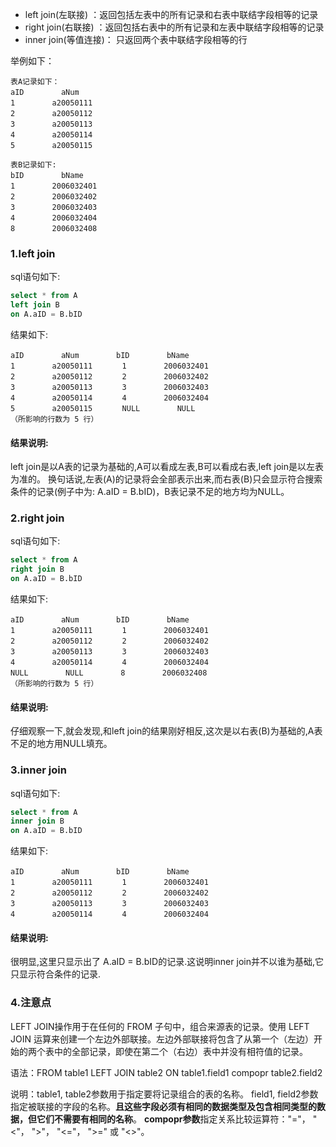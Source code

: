 

- left join(左联接) ：返回包括左表中的所有记录和右表中联结字段相等的记录
- right join(右联接) ：返回包括右表中的所有记录和左表中联结字段相等的记录
- inner join(等值连接)： 只返回两个表中联结字段相等的行

举例如下：
```
表A记录如下：
aID　　　　　aNum
1　　　　　a20050111
2　　　　　a20050112
3　　　　　a20050113
4　　　　　a20050114
5　　　　　a20050115

表B记录如下:
bID　　　　　bName
1　　　　　2006032401
2　　　　　2006032402
3　　　　　2006032403
4　　　　　2006032404
8　　　　　2006032408
```

### 1.left join
sql语句如下:

```sql
select * from A
left join B
on A.aID = B.bID
```

结果如下:
```
aID　　　　　aNum　　　　　bID　　　　　bName
1　　　　　a20050111　　　　1　　　　　2006032401
2　　　　　a20050112　　　　2　　　　　2006032402
3　　　　　a20050113　　　　3　　　　　2006032403
4　　　　　a20050114　　　　4　　　　　2006032404
5　　　　　a20050115　　　　NULL　　　　　NULL
（所影响的行数为 5 行）
```

#### 结果说明:
left join是以A表的记录为基础的,A可以看成左表,B可以看成右表,left join是以左表为准的。
换句话说,左表(A)的记录将会全部表示出来,而右表(B)只会显示符合搜索条件的记录(例子中为: A.aID = B.bID)，B表记录不足的地方均为NULL。

### 2.right join
sql语句如下:

```sql
select * from A
right join B
on A.aID = B.bID
```
结果如下:

```
aID　　　　　aNum　　　　　bID　　　　　bName
1　　　　　a20050111　　　　1　　　　　2006032401
2　　　　　a20050112　　　　2　　　　　2006032402
3　　　　　a20050113　　　　3　　　　　2006032403
4　　　　　a20050114　　　　4　　　　　2006032404
NULL　　　　　NULL　　　　　8　　　　　2006032408
（所影响的行数为 5 行）
```
#### 结果说明:
仔细观察一下,就会发现,和left join的结果刚好相反,这次是以右表(B)为基础的,A表不足的地方用NULL填充。

### 3.inner join
sql语句如下:

```sql
select * from A
inner join B
on A.aID = B.bID
```

结果如下:
```
aID　　　　　aNum　　　　　bID　　　　　bName
1　　　　　a20050111　　　　1　　　　　2006032401
2　　　　　a20050112　　　　2　　　　　2006032402
3　　　　　a20050113　　　　3　　　　　2006032403
4　　　　　a20050114　　　　4　　　　　2006032404
```

#### 结果说明:
很明显,这里只显示出了 A.aID = B.bID的记录.这说明inner join并不以谁为基础,它只显示符合条件的记录.


### 4.注意点

LEFT JOIN操作用于在任何的 FROM 子句中，组合来源表的记录。使用 LEFT JOIN 运算来创建一个左边外部联接。左边外部联接将包含了从第一个（左边）开始的两个表中的全部记录，即使在第二个（右边）表中并没有相符值的记录。

语法：FROM table1 LEFT JOIN table2 ON table1.field1 compopr table2.field2

说明：table1, table2参数用于指定要将记录组合的表的名称。
field1, field2参数指定被联接的字段的名称。**且这些字段必须有相同的数据类型及包含相同类型的数据，但它们不需要有相同的名称**。
**compopr参数**指定关系比较运算符："="， "<"， ">"， "<="， ">=" 或 "<>"。
